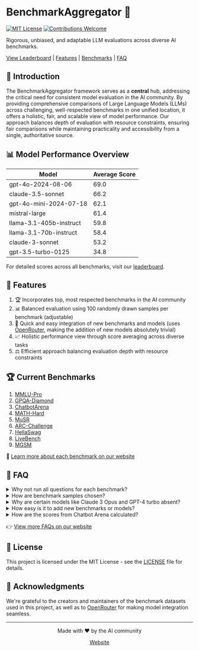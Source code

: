 # BenchmarkAggregator 🚀

[![MIT License](https://img.shields.io/badge/License-MIT-green.svg)](https://choosealicense.com/licenses/mit/)
[![Contributions Welcome](https://img.shields.io/badge/contributions-welcome-brightgreen.svg?style=flat)](https://github.com/yourusername/benchmarkaggregator/issues)

Rigorous, unbiased, and adaptable LLM evaluations across diverse AI benchmarks.

[View Leaderboard](https://benchmark-aggregator-lvss.vercel.app/) | [Features](#🌟-features) | [Benchmarks](#🏆-current-benchmarks) | [FAQ](#🤔-faq)

## 🎯 Introduction

The BenchmarkAggregator framework serves as a **central** hub, addressing the critical need for consistent model evaluation in the AI community. By providing comprehensive comparisons of Large Language Models (LLMs) across challenging, well-respected benchmarks in one unified location, it offers a holistic, fair, and scalable view of model performance. Our approach balances depth of evaluation with resource constraints, ensuring fair comparisons while maintaining practicality and accessibility from a single, authoritative source.

## 📊 Model Performance Overview

| Model | Average Score |
|-------|---------------|
| gpt-4o-2024-08-06 | 69.0 |
| claude-3.5-sonnet | 66.2 |
| gpt-4o-mini-2024-07-18 | 62.1 |
| mistral-large | 61.4 |
| llama-3.1-405b-instruct | 59.8 |
| llama-3.1-70b-instruct | 58.4 |
| claude-3-sonnet | 53.2 |
| gpt-3.5-turbo-0125 | 34.8 |

For detailed scores across all benchmarks, visit our [leaderboard](https://benchmark-aggregator-lvss.vercel.app/).

## 🌟 Features

1. 🏆 Incorporates top, most respected benchmarks in the AI community
2. 📊 Balanced evaluation using 100 randomly drawn samples per benchmark (adjustable)
3. 🔌 Quick and easy integration of new benchmarks and models (uses [OpenRouter](https://openrouter.ai/), making the addition of new models absolutely trivial)
4. 📈 Holistic performance view through score averaging across diverse tasks
5. ⚖️ Efficient approach balancing evaluation depth with resource constraints

## 🏆 Current Benchmarks
1. [MMLU-Pro](https://huggingface.co/datasets/TIGER-Lab/MMLU-Pro)
2. [GPQA-Diamond](https://huggingface.co/datasets/Idavidrein/gpqa)
3. [ChatbotArena](https://chat.lmsys.org/) 
4. [MATH-Hard](https://huggingface.co/datasets/lighteval/MATH-Hard) 
5. [MuSR](https://huggingface.co/datasets/TAUR-Lab/MuSR) 
6. [ARC-Challenge](https://huggingface.co/datasets/allenai/ai2_arc) 
7. [HellaSwag](https://rowanzellers.com/hellaswag/) 
8. [LiveBench](https://livebench.ai/) 
9. [MGSM](https://huggingface.co/datasets/juletxara/mgsm) 

📖 [Learn more about each benchmark on our website](https://benchmark-aggregator-lvss.vercel.app/)

## 🤔 FAQ

<details>
<summary>Why not run all questions for each benchmark?</summary>
Running all questions for each benchmark would be cost-prohibitive. Our approach balances comprehensive evaluation with practical resource constraints.
</details>

<details>
<summary>How are benchmark samples chosen?</summary>
The samples are randomly drawn from the larger benchmark dataset. The same sample set is used for each model to ensure consistency and fair comparison across all evaluations.
</details>

<details>
<summary>Why are certain models like Claude 3 Opus and GPT-4 turbo absent?</summary>
These models are significantly more expensive to query compared to many others. Their absence is due to cost considerations in running the benchmarks.
</details>

<details>
<summary>How easy is it to add new benchmarks or models?</summary>
Adding new benchmarks or models is designed to be quick and efficient. For benchmarks, it can take only a few minutes to integrate an existing one. For models, we use [OpenRouter](https://openrouter.ai/), which covers basically all closed and open-source options. **To add a model, simply find its ID on the OpenRouter website and include it in our framework. This makes adding new models absolutely trivial!**
</details>

<details>
<summary>How are the scores from Chatbot Arena calculated?</summary>
The scores for Chatbot Arena are fetched directly from their website. These scores are then normalized against the values of other models in this benchmark.
</details>

👉 [View more FAQs on our website](https://benchmark-aggregator-lvss.vercel.app/)

## 📄 License

This project is licensed under the MIT License - see the [LICENSE](LICENSE) file for details.

## 🙏 Acknowledgments

We're grateful to the creators and maintainers of the benchmark datasets used in this project, as well as to [OpenRouter](https://openrouter.ai/) for making model integration seamless.

---

<p align="center">
  Made with ❤️ by the AI community
</p>

<p align="center">
  <a href="https://benchmark-aggregator-lvss.vercel.app/">Website</a>
</p>